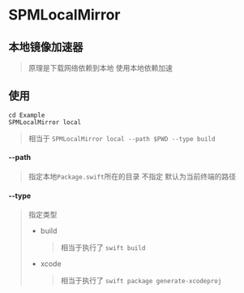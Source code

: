 # SPMLocalMirror

## 本地镜像加速器

> 原理是下载网络依赖到本地 使用本地依赖加速

## 使用

```shell
cd Example
SPMLocalMirror local
```

> 相当于 `SPMLocalMirror local --path $PWD --type build`

#### --path

> 指定本地`Package.swift`所在的目录 不指定 默认为当前终端的路径

#### --type

> 指定类型
>
> - build
>
>   > 相当于执行了 `swift build`
>
> - xcode
>
>   > 相当于执行了 `swift package generate-xcodeproj`

